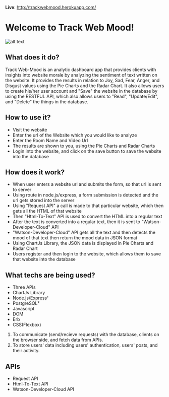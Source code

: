 
**Live**: http://trackwebmood.herokuapp.com/

Welcome to Track Web Mood!
=====================
![alt text](https://github.com/musmanraoDev/Track-Web-Mood/blob/master/WebMood.png?raw=true)


## What does it do?  
Track Web-Mood is an analytic dashboard app that provides clients with insights into website morale by analyzing the sentiment of text written on the website. It provides the results in relation to Joy, Sad, Fear, Anger, and Disgust values using the Pie Charts and the Radar Chart. It also allows users to create his/her user account and "Save" the website in the database by using the RESTFUL API, which also allows users to "Read", "Update/Edit", and "Delete" the things in the database.
                                            
## How to use it?  
 - Visit the website 
 - Enter the url of the Website which you would like to analyze
 - Enter the Room Name and Video Url
 - The results are shown to you, using the Pie Charts and Radar Charts
 - Login into the website, and click on the save button to save the website into the database

## How does it work? 
 - When user enters a website url and submits the form, so that url is sent to server
 - Using route in node.js/express, a form submission is detected and the url gets stored into the server
 - Using "Request API" a call is made to that particular website, which then gets all the HTML of that website  
 - Then "Html-To-Text" API is used to convert the HTML into a regular text
 - After the text is converted into a regular text, then it is sent to "Watson-Developer-Cloud" API
 - "Watson-Developer-Cloud" API gets all the text and then detects the mood of that text then return the mood data in JSON format
 - Using ChartJs Library, the JSON data is displayed in Pie Charts and Radar Chart
 - Users register and then login to the website, which allows them to save that website into the database

## What techs are being used? 
 - Three APIs
 - ChartJs Library
 - Node.js/Express¹ 
 - PostgreSQL² 
 - Javascript
 - DOM
 - Erb
 - CSS(Flexbox)
 
 
1) To communicate (send/recieve requests) with the database, clients on the browser side, and fetch data from APIs.
2) To store users' data including users' authentication, users' posts, and their activity.
 
## APIs 
 - Request API
 - Html-To-Text API
 - Watson-Developer-Cloud API
